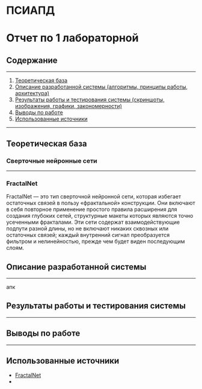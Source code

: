 # ПСИАПД
# Отчет по 1 лабораторной

## Содержание
---
1. [Теоретическая база](#теоретическая-база)
2. [Описание разработанной системы (алгоритмы, принципы работы, архитектура)](#[описание-разработанной-системы])
3. [Результаты работы и тестирования системы (скриншоты, изображения, графики, закономерности)](#[результаты-работы-и-тестирования-системы])
4. [Выводы по работе](#[выводы-по-работе])
5. [Использованные источники](#[использованные-источники])
---
## Теоретическая база
### Сверточные нейронные сети



---
### FractalNet
FractalNet — это тип сверточной нейронной сети, которая избегает остаточных связей в пользу «фрактальной» конструкции. Они включают в себя повторное применение простого правила расширения для создания глубоких сетей, структурные макеты которых являются точно усеченными фракталами. Эти сети содержат взаимодействующие подпути разной длины, но не включают никаких сквозных или остаточных связей; каждый внутренний сигнал преобразуется фильтром и нелинейностью, прежде чем будет виден последующим слоям.
## Описание разработанной системы
---
апк
## Результаты работы и тестирования системы
---
## Выводы по работе
---
## Использованные источники
- [FractalNet](https://paperswithcode.com/method/fractalnet)
-

